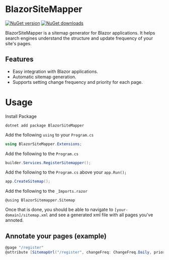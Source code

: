 # BlazorSiteMapper

[![NuGet version](https://img.shields.io/nuget/vpre/BlazorSiteMapper.svg?&label=nuget%20version&logo=nuget&style=flat-square)](https://www.nuget.org/packages/BlazorSiteMapper/)
[![NuGet downloads](https://img.shields.io/nuget/dt/BlazorSiteMapper.svg?&label=downloads&logo=nuget&style=flat-square)](https://www.nuget.org/packages/BlazorSiteMapper) 

BlazorSiteMapper is a sitemap generator for Blazor applications. It helps search engines understand the structure and update frequency of your site's pages.

## Features
- Easy integration with Blazor applications.
- Automatic sitemap generation.
- Supports setting change frequency and priority for each page.

# Usage
Install Package
```
dotnet add package BlazorSiteMapper
```

Add the following `using` to your `Program.cs`
```csharp
using BlazorSiteMapper.Extensions;
```

Add the following to the `Program.cs`
```csharp
builder.Services.RegisterSitemapper();
```

Add the following to the `Program.cs` above your `app.Run();`
```csharp
app.CreateSitemap();
```

Add the following to the `_Imports.razor`
```razor
@using BlazorSitemapper.Sitemap
```

Once that is done, you should be able to navigate to `[your-domain]/sitemap.xml` and see a generated xml file with all pages you've annoted.

## Annotate your pages (example)
```csharp
@page "/register"
@attribute [SitemapUrl("/register", changeFreq: ChangeFreq.Daily, priority: 1.0)]
```
